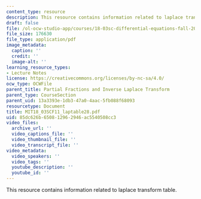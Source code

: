 ```yaml
---
content_type: resource
description: This resource contains information related to laplace transform table.
draft: false
file: /ol-ocw-studio-app/courses/18-03sc-differential-equations-fall-2011/85dc626b650812962946ac5540508cc3_MIT18_03SCF11_laptable28.pdf
file_size: 176630
file_type: application/pdf
image_metadata:
  caption: ''
  credit: ''
  image-alt: ''
learning_resource_types:
- Lecture Notes
license: https://creativecommons.org/licenses/by-nc-sa/4.0/
ocw_type: OCWFile
parent_title: Partial Fractions and Inverse Laplace Transform
parent_type: CourseSection
parent_uid: 13a3393e-1db3-47a0-4aac-5fb088f68093
resourcetype: Document
title: MIT18_03SCF11_laptable28.pdf
uid: 85dc626b-6508-1296-2946-ac5540508cc3
video_files:
  archive_url: ''
  video_captions_file: ''
  video_thumbnail_file: ''
  video_transcript_file: ''
video_metadata:
  video_speakers: ''
  video_tags: ''
  youtube_description: ''
  youtube_id: ''
---
```

This resource contains information related to laplace transform table.